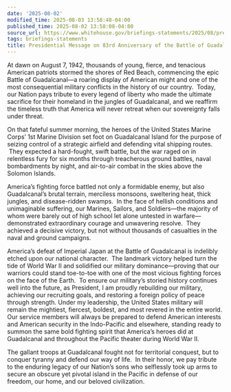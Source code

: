 ```yaml
---
date: '2025-08-02'
modified_time: 2025-08-03 13:58:48-04:00
published_time: 2025-08-02 13:58:08-04:00
source_url: https://www.whitehouse.gov/briefings-statements/2025/08/presidential-message-on-83rd-anniversary-of-the-battle-of-guadalcanal/
tags: briefings-statements
title: Presidential Message on 83rd Anniversary of the Battle of Guadalcanal
---
```

 
At dawn on August 7, 1942, thousands of young, fierce, and tenacious
American patriots stormed the shores of Red Beach, commencing the epic
Battle of Guadalcanal—a roaring display of American might and one of the
most consequential military conflicts in the history of our country. 
Today, our Nation pays tribute to every legend of liberty who made the
ultimate sacrifice for their homeland in the jungles of Guadalcanal, and
we reaffirm the timeless truth that America will never retreat when our
sovereignty falls under threat.

On that fateful summer morning, the heroes of the United States Marine
Corps’ 1st Marine Division set foot on Guadalcanal Island for the
purpose of seizing control of a strategic airfield and defending vital
shipping routes.  They expected a hard-fought, swift battle, but the war
raged on in relentless fury for six months through treacherous ground
battles, naval bombardments by night, and air-to-air combat in the skies
above the Solomon Islands.

America’s fighting force battled not only a formidable enemy, but also
Guadalcanal’s brutal terrain, merciless monsoons, sweltering heat, thick
jungles, and disease-ridden swamps.  In the face of hellish conditions
and unimaginable suffering, our Marines, Sailors, and Soldiers—the
majority of whom were barely out of high school let alone untested in
warfare—demonstrated extraordinary courage and unwavering resolve.  They
achieved a decisive victory, but not without thousands of casualties in
the naval and ground campaigns.

America’s defeat of Imperial Japan at the Battle of Guadalcanal is
indelibly etched upon our national character.  The landmark victory
helped turn the tide of World War II and solidified our military
dominance—proving that our warriors could stand toe-to-toe with one of
the most vicious fighting forces on the face of the Earth.  To ensure
our military’s storied history continues well into the future, as
President, I am proudly rebuilding our military, achieving our
recruiting goals, and restoring a foreign policy of peace through
strength. Under my leadership, the United States military will remain
the mightiest, fiercest, boldest, and most revered in the entire world.
Our service members will always be prepared to defend American interests
and American security in the Indo-Pacific and elsewhere, standing ready
to summon the same bold fighting spirit that America’s heroes did at
Guadalcanal and throughout the Pacific theater during World War II.

The gallant troops at Guadalcanal fought not for territorial conquest,
but to conquer tyranny and defend our way of life.  In their honor, we
pay tribute to the enduring legacy of our Nation’s sons who selflessly
took up arms to secure an obscure yet pivotal island in the Pacific in
defense of our freedom, our home, and our beloved civilization.
